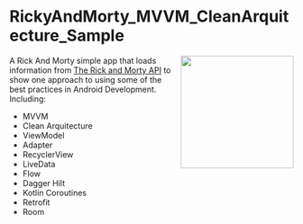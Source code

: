 # RickyAndMorty_MVVM_CleanArquitecture_Sample

<img align="right" src="https://anemographic-dump.000webhostapp.com/screenshot_app.jpeg" width="200">

A Rick And Morty simple app that loads information from [The Rick and Morty API](https://rickandmortyapi.com/) to show one approach to using some of the best practices in Android Development. Including:  
 * MVVM
 * Clean Arquitecture
 * ViewModel
 * Adapter
 * RecyclerView
 * LiveData
 * Flow
 * Dagger Hilt
 * Kotlin Coroutines
 * Retrofit
 * Room
 
